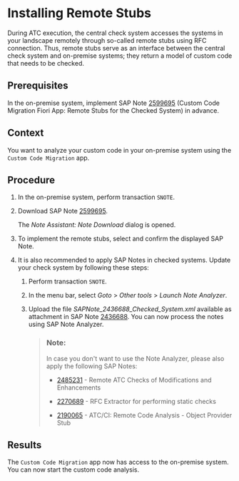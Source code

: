 <!-- loio4925612fe6bd47c6a78b81d4d9ee8f6a -->

# Installing Remote Stubs

During ATC execution, the central check system accesses the systems in your landscape remotely through so-called remote stubs using RFC connection. Thus, remote stubs serve as an interface between the central check system and on-premise systems; they return a model of custom code that needs to be checked.



<a name="loio4925612fe6bd47c6a78b81d4d9ee8f6a__prereq_cwz_z1q_1kb"/>

## Prerequisites

In the on-premise system, implement SAP Note [2599695](https://me.sap.com/notes/2599695) \(Custom Code Migration Fiori App: Remote Stubs for the Checked System\) in advance.



## Context

You want to analyze your custom code in your on-premise system using the `Custom Code Migration` app.



## Procedure

1.  In the on-premise system, perform transaction `SNOTE`.

2.  Download SAP Note [2599695](https://me.sap.com/notes/2599695).

    The *Note Assistant: Note Download* dialog is opened.

3.  To implement the remote stubs, select and confirm the displayed SAP Note.

4.  It is also recommended to apply SAP Notes in checked systems. Update your check system by following these steps:

    1.  Perform transaction `SNOTE`.

    2.  In the menu bar, select *Goto* \> *Other tools* \> *Launch Note Analyzer*.

    3.  Upload the file *SAPNote\_2436688\_Checked\_System.xml* available as attachment in SAP Note [2436688](https://me.sap.com/notes/2436688). You can now process the notes using SAP Note Analyzer.

        > ### Note:  
        > In case you don't want to use the Note Analyzer, please also apply the following SAP Notes:
        > 
        > -   [2485231](https://me.sap.com/notes/2485231) - Remote ATC Checks of Modifications and Enhancements
        > 
        > -   [2270689](https://me.sap.com/notes/2270689) - RFC Extractor for performing static checks
        > 
        > -   [2190065](https://me.sap.com/notes/2190065) - ATC/CI: Remote Code Analysis - Object Provider Stub





<a name="loio4925612fe6bd47c6a78b81d4d9ee8f6a__result_a4y_43c_3yb"/>

## Results

The `Custom Code Migration` app now has access to the on-premise system. You can now start the custom code analysis.

